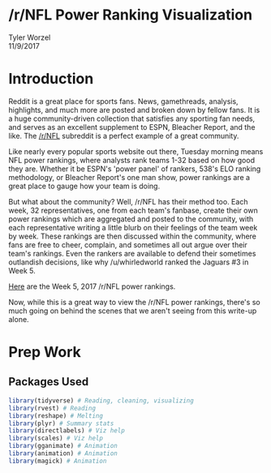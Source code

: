 # /r/NFL Power Ranking Visualization
Tyler Worzel  
11/9/2017  



# Introduction

Reddit is a great place for sports fans. News, gamethreads, analysis, highlights, and much more are posted and broken down by fellow fans. It is a huge community-driven collection that satisfies any sporting fan needs, and serves as an excellent supplement to ESPN, Bleacher Report, and the like. The [/r/NFL](www.reddit.com/r/NFL) subreddit is a perfect example of a great community. 

Like nearly every popular sports website out there, Tuesday morning means NFL power rankings, where analysts rank teams 1-32 based on how good they are. Whether it be ESPN's 'power panel' of rankers, 538's ELO ranking methodology, or Bleacher Report's one man show, power rankings are a great place to gauge how your team is doing. 

But what about the community? Well, /r/NFL has their method too. Each week, 32 representatives, one from each team's fanbase, create their own power rankings which are aggregated and posted to the community, with each representative writing a little blurb on their feelings of the team week by week. These rankings are then discussed within the community, where fans are free to cheer, complain, and sometimes all out argue over their team's rankings. Even the rankers are available to defend their sometimes outlandish decisions, like why /u/whirledworld ranked the Jaguars #3 in Week 5. 

[Here](https://www.reddit.com/r/nfl/comments/75ismt/official_rnfl_week_5_power_rankings/) are the Week 5, 2017 /r/NFL power rankings. 

Now, while this is a great way to view the /r/NFL power rankings, there's so much going on behind the scenes that we aren't seeing from this write-up alone. 


# Prep Work 

## Packages Used


```r
library(tidyverse) # Reading, cleaning, visualizing
library(rvest) # Reading
library(reshape) # Melting
library(plyr) # Summary stats
library(directlabels) # Viz help
library(scales) # Viz help
library(gganimate) # Animation
library(animation) # Animation
library(magick) # Animation
```
